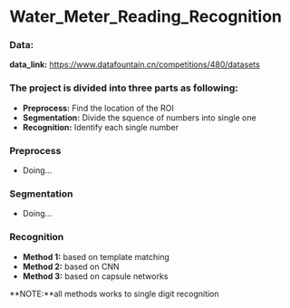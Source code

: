 # Water_Meter_Reading_Recognition
### Data:
**data_link:** https://www.datafountain.cn/competitions/480/datasets

### The project is divided into three parts as following:
+ **Preprocess:** Find the location of the ROI
+ **Segmentation:** Divide the squence of numbers into single one
+ **Recognition:** Identify each single number

### Preprocess
+ Doing...

### Segmentation
+ Doing...

### Recognition
+ **Method 1:** based on template matching
+ **Method 2:** based on CNN
+ **Method 3:** based on capsule networks

**NOTE:**all methods works to single digit recognition
